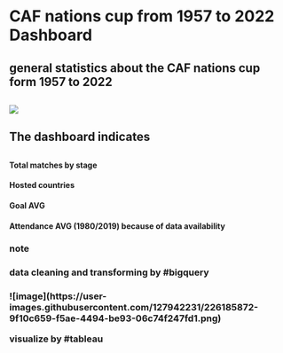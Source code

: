 # CAF nations cup from 1957 to 2022 Dashboard  
 <h2>general statistics about the CAF nations cup form 1957 to 2022<h2>
<image src ="https://user-images.githubusercontent.com/127942231/226185196-73c84f85-9b23-4c5d-8988-c3ee8b7b1217.png"/>


<h2>The dashboard indicates<h2> 
<h4>Total matches by stage<h4> 
<h4>Hosted countries<h4> 
<h4>Goal AVG<h4>
<h4>Attendance AVG (1980/2019) because of data availability <h4>

<h3>note <h3>
<h3>data cleaning and transforming by #bigquery <h3>
![image](https://user-images.githubusercontent.com/127942231/226185872-9f10c659-f5ae-4494-be93-06c74f247fd1.png)

visualize by #tableau 

